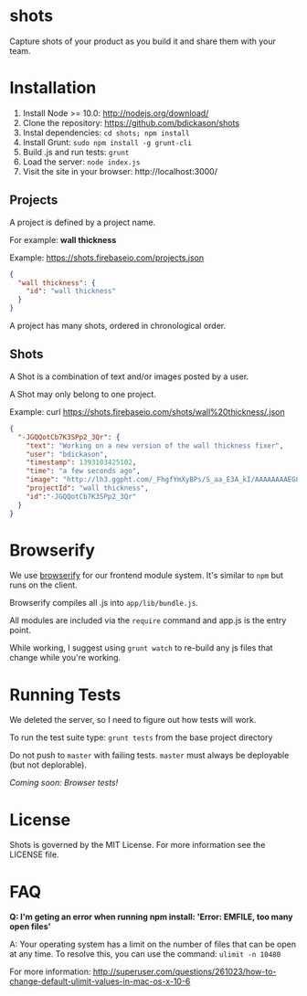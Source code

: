shots
=====

Capture shots of your product as you build it and share them with your team.

# Installation
1. Install Node >= 10.0: http://nodejs.org/download/
2. Clone the repository: https://github.com/bdickason/shots
3. Instal dependencies: `cd shots; npm install`
4. Install Grunt: `sudo npm install -g grunt-cli`
5. Build .js and run tests: `grunt`
6. Load the server: `node index.js`
7. Visit the site in your browser: http://localhost:3000/

## Projects

A project is defined by a project name.

For example: **wall thickness**

Example: https://shots.firebaseio.com/projects.json

```json
{
  "wall thickness": {
    "id": "wall thickness"
  }
}
```

A project has many shots, ordered in chronological order.


## Shots

A Shot is a combination of text and/or images posted by a user.

A Shot may only belong to one project.

Example: curl https://shots.firebaseio.com/shots/wall%20thickness/.json

```json
{
  "-JGQQotCb7K3SPp2_3Qr": {
    "text": "Working on a new version of the wall thickness fixer",
    "user": "bdickason",
    "timestamp": 1393103425102,
    "time": "a few seconds ago",
    "image": "http://lh3.ggpht.com/_FhgfYmXyBPs/S_aa_E3A_kI/AAAAAAAAEG8/IYfVkF8Ra0M/cloud%20cosplay_thumb%5B1%5D.jpg?imgmax=800",
    "projectId": "wall thickness",
    "id":"-JGQQotCb7K3SPp2_3Qr"
  }
}
```

# Browserify

We use [browserify](http://browserify.org/) for our frontend module system. It's similar to `npm` but runs on the client.

Browserify compiles all .js into `app/lib/bundle.js`.

All modules are included via the `require` command and app.js is the entry point.

While working, I suggest using `grunt watch` to re-build any js files that change while you're working.


# Running Tests

We deleted the server, so I need to figure out how tests will work.

To run the test suite type:
`grunt tests` from the base project directory

Do not push to `master` with failing tests. `master` must always be deployable (but not deplorable).

*Coming soon: Browser tests!*



# License

Shots is governed by the MIT License. For more information see the LICENSE file.


# FAQ

**Q: I'm geting an error when running npm install: 'Error: EMFILE, too many open files'**

A: Your operating system has a limit on the number of files that can be open at any time. To resolve this, you can use the command: `ulimit -n 10480`

For more information: http://superuser.com/questions/261023/how-to-change-default-ulimit-values-in-mac-os-x-10-6
